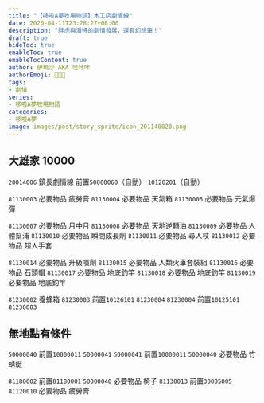 ```yaml
---
title: "【哆啦A夢牧場物語】木工店劇情線"
date: 2020-04-11T23:28:27+08:00
description: "胖虎與潘特的劇情發展，還有幻想筆！"
draft: true
hideToc: true
enableToc: true
enableTocContent: true
author: 伊琉沙 AKA 哇咔咔
authorEmoji: 👩🏿‍🚀
tags: 
- 劇情
series:
- 哆啦A夢牧場物語
categories:
- 哆啦A夢
image: images/post/story_sprite/icon_201140020.png
---
```

## 大雄家 10000
`20014006` 鎮長劇情線 前置`50000060`（自動） `10120201`（自動）



`81130003` 必要物品 疲勞膏
`81130004` 必要物品 天氣箱
`81130005` 必要物品 元氣爆彈

`81130007` 必要物品 月中月
`81130008` 必要物品 天地逆轉油
`81130009` 必要物品 人體幫浦
`81130010` 必要物品 瞬間成長劑
`81130011` 必要物品 尋人杖
`81130012` 必要物品 超人手套

`81130014` 必要物品 升級噴劑
`81130015` 必要物品 人類火車套裝組
`81130016` 必要物品 石頭帽
`81130017` 必要物品 地底釣竿
`81130018` 必要物品 地底釣竿
`81130019` 必要物品 地底釣竿


`81230002` 養蜂箱
`81230003` 前置`10126101` `81230004`
`81230004` 前置`10125101` `81230003`




## 無地點有條件
`50000040` 前置`10000011` `50000041`
`50000041` 前置`10000011` `50000040` 必要物品 竹蜻蜓

`81180002` 前置`81180001` `50000040` 必要物品 椅子
`81130013` 前置`30005005` `81120010` 必要物品 疲勞膏

